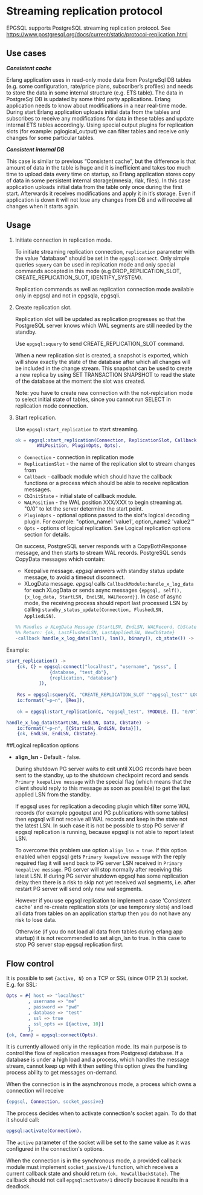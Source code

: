# Streaming replication protocol

EPGSQL supports PostgreSQL streaming replication protocol.
See https://www.postgresql.org/docs/current/static/protocol-replication.html

## Use cases
***Consistent cache***

Erlang application uses in read-only mode data from PostgreSql DB tables 
(e.g. some configuration, rate/price plans, subscriber’s profiles) 
and needs to store the data in some internal structure (e.g. ETS table). 
The data in PostgreSql DB is updated by some third party applications. 
Erlang application needs to know about modifications in a near real-time mode. 
During start Erlang application uploads initial data from the tables 
and subscribes to receive any modifications for data in these tables and update internal ETS tables accordingly.
Using special output plugins for replication slots (for example: pglogical_output) 
we can filter tables and receive only changes for some particular tables.

***Consistent internal DB***

This case is similar to previous “Consistent cache”, 
but the difference is that amount of data in the table is huge 
and it is inefficient and takes too much time to upload data every time on startup, 
so Erlang application stores copy of data in some persistent internal storage(mnesia, riak, files). 
In this case application uploads initial data from the table only once during the first start. 
Afterwards it receives modifications and apply it in it’s storage. 
Even if application is down it will not lose any changes from DB 
and will receive all changes when it starts again.


## Usage
1. Initiate connection in replication mode.

    To initiate streaming replication connection, `replication` parameter with 
the value "database" should be set in the `epgsql:connect`.
Only simple queries `squery` can be used in replication mode and 
only special commands accepted in this mode 
(e.g DROP_REPLICATION_SLOT, CREATE_REPLICATION_SLOT, IDENTIFY_SYSTEM).

    Replication commands as well as replication connection mode available only in epgsql and not in epgsqla, epgsqli.

2. Create replication slot. 

    Replication slot will be updated as replication progresses so that the PostgreSQL server knows 
    which WAL segments are still needed by the standby.
    
    Use `epgsql:squery` to send CREATE_REPLICATION_SLOT command.
    
    When a new replication slot is created, a snapshot is exported, 
    which will show exactly the state of the database 
    after which all changes will be included in the change stream. 
    This snapshot can be used to create a new replica by using SET TRANSACTION SNAPSHOT 
    to read the state of the database at the moment the slot was created. 
    
    Note: you have to create new connection with the not-replciation mode to select initial state of tables, 
    since you cannot run SELECT in replication mode connection.

3. Start replication.

    Use `epgsql:start_replication` to start streaming. 

    ```erlang
    ok = epgsql:start_replication(Connection, ReplicationSlot, Callback, CbInitState, 
            WALPosition, PluginOpts, Opts).
    ```
    - `Connection`           - connection in replication mode
    - `ReplicationSlot`      - the name of the replication slot to stream changes from
    - `Callback`             - callback module which should have the callback functions
                                or a process which should be able to receive replication messages.
    - `CbInitState`          - initial state of callback module. 
    - `WALPosition`          - the WAL position XXX/XXX to begin streaming at.
                               "0/0" to let the server determine the start point.
    - `PluginOpts`           - optional options passed to the slot's logical decoding plugin. 
                               For example: "option_name1 'value1', option_name2 'value2'"
    - `Opts`                 - options of logical replication. 
                               See Logical replication options section for details.
    

    On success, PostgreSQL server responds with a CopyBothResponse message, and then starts to stream WAL records.
    PostgreSQL sends CopyData messages which contain:
    - Keepalive message. *epgsql* answers with standby status update message, to avoid a timeout disconnect.
    - XLogData message. *epgsql* calls `CallbackModule:handle_x_log_data` for each XLogData 
    or sends async messages `{epgsql, self(), {x_log_data, StartLSN, EndLSN, WALRecord}}`. 
    In case of async mode, the receiving process should report last processed LSN by calling 
    `standby_status_update(Connection, FlushedLSN, AppliedLSN)`.

    ```erlang
    %% Handles a XLogData Message (StartLSN, EndLSN, WALRecord, CbState).
    %% Return: {ok, LastFlushedLSN, LastAppliedLSN, NewCbState}
    -callback handle_x_log_data(lsn(), lsn(), binary(), cb_state()) -> {ok, lsn(), lsn(), cb_state()}.
     ```
 
Example:

```erlang
start_replication() -> 
    {ok, C} = epgsql:connect("localhost", "username", "psss", [
                {database, "test_db"},
                {replication, "database"}
            ]),
    
    Res = epgsql:squery(C, "CREATE_REPLICATION_SLOT ""epgsql_test"" LOGICAL ""test_decoding"""),
    io:format("~p~n", [Res]),
    
    ok = epgsql:start_replication(C, "epgsql_test", ?MODULE, [], "0/0").

handle_x_log_data(StartLSN, EndLSN, Data, CbState) ->
    io:format("~p~n", [{StartLSN, EndLSN, Data}]),
    {ok, EndLSN, EndLSN, CbState}.
```

##Logical replication options

* **align_lsn** - Default - false.

    During shutdown PG server waits to exit until XLOG records have been sent to the standby, 
    up to the shutdown checkpoint record and sends `Primary keepalive message` 
    with the special flag (which means that the client should reply to this message as soon as possible) 
    to get the last applied LSN from the standby.

    If epgsql uses for replication a decoding plugin which filter some WAL records 
    (for example pgoutput and PG publications with some tables) 
    then epgsql will not receive all WAL records and keep in the state not the latest LSN.
    In such case it is not be possible to stop PG server if epgsql replication is running, 
    because epgsql is not able to report latest LSN.

    To overcome this problem use option `align_lsn = true`.
    If this option enabled when epgsql gets `Primary keepalive message` with the reply required flag 
    it will send back to PG server LSN received in `Primary keepalive message`. 
    PG server will stop normally after receiving this latest LSN.
    If during PG server shutdown epgsql has some replication delay 
    then there is a risk to skip not yet received wal segments, 
    i.e. after restart PG server will send only new wal segments.
    
    However if you use epgsql replication to implement a case 'Consistent cache' 
    and re-create replication slots (or use temporary slots) 
    and load all data from tables on an application startup 
    then you do not have any risk to lose data. 
    
    Otherwise (if you do not load all data from tables during erlang app startup) 
    it is not recommended to set align_lsn to true. In this case to stop PG server stop epgsql replication first.
    
## Flow control

It is possible to set `{active, N}` on a TCP or SSL (since OTP 21.3) socket. E.g. for SSL:
```erlang
Opts = #{ host => "localhost"
        , username => "me"
        , password => "pwd"
        , database => "test"
        , ssl => true
        , ssl_opts => [{active, 10}]
        },
{ok, Conn} = epgsql:connect(Opts).
```

It is currently allowed only in the replication mode. Its main purpose is to control the flow of
replication messages from Postgresql database. If a database is under a high load and a process, which
handles the message stream, cannot keep up with it then setting this option gives the handling process
ability to get messages on-demand.

When the connection is in the asynchronous mode, a process which owns a connection will receive
```erlang
{epgsql, Connection, socket_passive}
```
The process decides when to activate connection's socket again. To do that it should call:
```erlang
epgsql:activate(Connection).
```
The `active` parameter of the socket will be set to the same value as it was configured in
the connection's options.

When the connection is in the synchronous mode, a provided callback module must implement
`socket_passive/1` function, which receives a current callback state and should
return `{ok, NewCallbackState}`. The callback should not call `epgsql:activate/1` directly
because it results in a deadlock.
